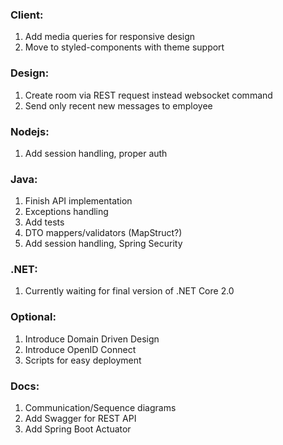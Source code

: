 ### Client:
1. Add media queries for responsive design
2. Move to styled-components with theme support

### Design:
1. Create room via REST request instead websocket command
2. Send only recent new messages to employee

### Nodejs:
1. Add session handling, proper auth

### Java:
1. Finish API implementation
2. Exceptions handling
3. Add tests
4. DTO mappers/validators (MapStruct?)
5. Add session handling, Spring Security

### .NET:
1. Currently waiting for final version of .NET Core 2.0

### Optional:
1. Introduce Domain Driven Design
2. Introduce OpenID Connect
3. Scripts for easy deployment

### Docs:
1. Communication/Sequence diagrams
2. Add Swagger for REST API 
3. Add Spring Boot Actuator